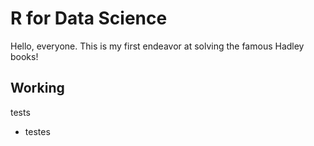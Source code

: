 # R for Data Science

Hello, everyone. This is my first endeavor at solving the famous Hadley books!

## Working

tests

* testes
